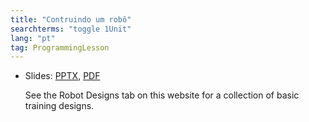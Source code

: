 ```yaml
---
title: "Contruindo um robô"
searchterms: "toggle 1Unit"
lang: "pt"
tag: ProgrammingLesson
---
```

 <ul>
 <li class="ng-binding">Slides:
 <a href="ProgrammingLessons/BuildingARobot.pptx">PPTX</a>,
 <a href="ProgrammingLessons/BuildingARobot.pdf">PDF</a>

See the Robot Designs tab on this website for a collection of basic training designs.
 </li>
 </ul>
